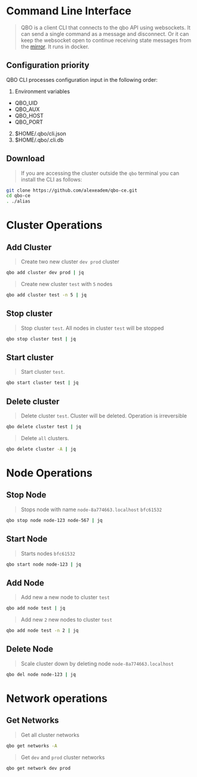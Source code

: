 
# Command Line Interface

> QBO is a client CLI that connects to the qbo API using websockets. It can send a single command as a message and disconnect. Or it can keep the websocket open to continue receiving state messages from the [mirror](?id=qbo-cloud). It runs in docker. 
## Configuration priority

QBO CLI processes configuration input in the following order:

1. Environment variables
* QBO_UID
* QBO_AUX
* QBO_HOST
* QBO_PORT
2. $HOME/.qbo/cli.json
3. $HOME/.qbo/.cli.db

## Download
> If you are accessing the cluster outside the `qbo` terminal you can install the CLI as follows:


```bash
git clone https://github.com/alexeadem/qbo-ce.git
cd qbo-ce
. ./alias
```
# Cluster Operations
## Add Cluster
> Create two new cluster `dev prod` cluster
```bash
qbo add cluster dev prod | jq

```

> Create new cluster `test` with `5` nodes
```bash
qbo add cluster test -n 5 | jq

```

## Stop cluster
> Stop cluster `test`. All nodes in cluster `test` will be stopped
```bash
qbo stop cluster test | jq

```
## Start cluster
> Start cluster `test`.

```bash
qbo start cluster test | jq

```
## Delete cluster
> Delete cluster `test`. Cluster will be deleted. Operation is irreversible  

```bash
qbo delete cluster test | jq

```

 > Delete `all` clusters.  


```bash
qbo delete cluster -A | jq

```

# Node Operations

## Stop Node
> Stops node with name `node-8a774663.localhost` `bfc61532`
```bash
qbo stop node node-123 node-567 | jq

```

## Start Node
> Starts nodes `bfc61532`

```bash
qbo start node node-123 | jq

```
## Add Node

> Add new a new node to cluster `test`

```bash
qbo add node test | jq

```

> Add new `2` new nodes to cluster `test`

```bash
qbo add node test -n 2 | jq

```
## Delete Node
> Scale cluster down by deleting node `node-8a774663.localhost`

```bash
qbo del node node-123 | jq

```

# Network operations
## Get Networks
> Get all cluster networks
```bash
qbo get networks -A
```
> Get `dev` and `prod` cluster networks
```bash
qbo get network dev prod
```
